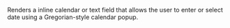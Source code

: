 Renders a inline calendar or text field that allows the user to enter or select date using a Gregorian-style calendar popup.